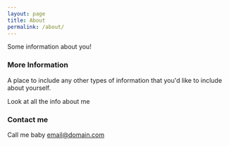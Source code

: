 ```yaml
---
layout: page
title: About
permalink: /about/
---
```


Some information about you!

### More Information

A place to include any other types of information that you'd like to include about yourself.

Look at all the info about me

### Contact me

Call me baby
[email@domain.com](mailto:email@domain.com)